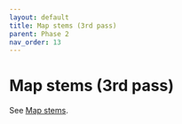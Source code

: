```yaml
---
layout: default
title: Map stems (3rd pass)
parent: Phase 2
nav_order: 13
---
```


# Map stems (3rd pass)

See [Map stems](../Phase1/MapStems.html).
